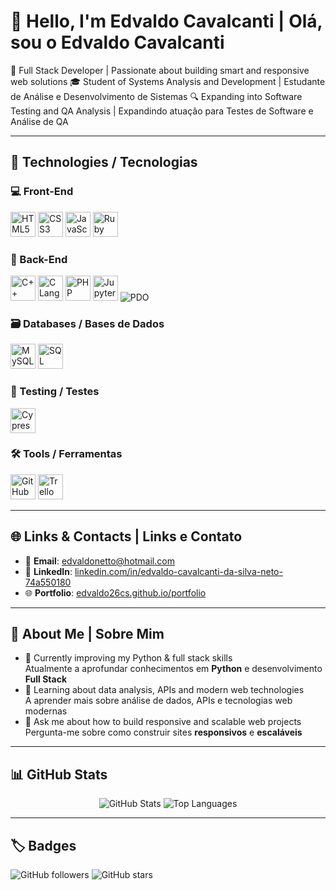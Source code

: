 # 👋 Hello, I'm Edvaldo Cavalcanti | Olá, sou o Edvaldo Cavalcanti
🚀 Full Stack Developer | Passionate about building smart and responsive web solutions
🎓 Student of Systems Analysis and Development | Estudante de Análise e Desenvolvimento de Sistemas
🔍 Expanding into Software Testing and QA Analysis | Expandindo atuação para Testes de Software e Análise de QA

---

## 📌 Technologies / Tecnologias

### 💻 Front-End
<p align="left">
  <img src="https://cdn.jsdelivr.net/gh/devicons/devicon/icons/html5/html5-original.svg" width="40" alt="HTML5"/>
  <img src="https://cdn.jsdelivr.net/gh/devicons/devicon/icons/css3/css3-original.svg" width="40" alt="CSS3"/>
  <img src="https://cdn.jsdelivr.net/gh/devicons/devicon/icons/javascript/javascript-original.svg" width="40" alt="JavaScript"/>
  <img src="https://cdn.jsdelivr.net/gh/devicons/devicon/icons/ruby/ruby-original.svg" width="40" alt="Ruby"/>

</p>

### 🧠 Back-End
<p align="left">
  <img src="https://cdn.jsdelivr.net/gh/devicons/devicon/icons/cplusplus/cplusplus-original.svg" width="40" alt="C++"/>
  <img src="https://cdn.jsdelivr.net/gh/devicons/devicon/icons/c/c-original.svg" width="40" alt="C Language"/>
  <img src="https://cdn.jsdelivr.net/gh/devicons/devicon/icons/php/php-original.svg" width="40" alt="PHP"/>
  <img src="https://cdn.jsdelivr.net/gh/devicons/devicon/icons/jupyter/jupyter-original.svg" width="40" alt="Jupyter"/>
  <img src="https://img.shields.io/badge/PDO-PHP%20Data%20Objects-blue?style=flat&logo=php&logoColor=white" alt="PDO"/>
</p>

### 🗃️ Databases / Bases de Dados
<p align="left">
  <img src="https://cdn.jsdelivr.net/gh/devicons/devicon/icons/mysql/mysql-original.svg" width="40" alt="MySQL"/>
  <img src="https://cdn.jsdelivr.net/gh/devicons/devicon/icons/microsoftsqlserver/microsoftsqlserver-original.svg" width="40" alt="SQL Server"/>
</p>

### 🧪 Testing / Testes
<p align="left">
  <img src="https://cdn.jsdelivr.net/gh/devicons/devicon/icons/cypressio/cypressio-original.svg" width="40" alt="Cypress"/>
</p>

### 🛠️ Tools / Ferramentas
<p align="left">
  <img src="https://cdn.jsdelivr.net/gh/devicons/devicon/icons/github/github-original.svg" width="40" alt="GitHub"/>
  <img src="https://cdn.jsdelivr.net/gh/devicons/devicon/icons/trello/trello-original.svg" width="40" alt="Trello"/>
</p>

---

## 🌐 Links & Contacts | Links e Contato

- 📧 **Email**: [edvaldonetto@hotmail.com](mailto:edvaldonetto@hotmail.com)
- 💼 **LinkedIn**: [linkedin.com/in/edvaldo-cavalcanti-da-silva-neto-74a550180](https://www.linkedin.com/in/edvaldo-cavalcanti-da-silva-neto-74a550180/)
- 🌐 **Portfolio**: [edvaldo26cs.github.io/portfolio](https://edvaldo26cs.github.io/portfolio/)

---

## 🎯 About Me | Sobre Mim

- 🔭 Currently improving my Python & full stack skills  
  Atualmente a aprofundar conhecimentos em **Python** e desenvolvimento **Full Stack**
- 🌱 Learning about data analysis, APIs and modern web technologies  
  A aprender mais sobre análise de dados, APIs e tecnologias web modernas
- 💬 Ask me about how to build responsive and scalable web projects  
  Pergunta-me sobre como construir sites **responsivos** e **escaláveis**

---

## 📊 GitHub Stats
<p align="center">
  <img src="https://github-readme-stats.vercel.app/api?username=edvaldo26cs&show_icons=true&theme=tokyonight&hide=prs" alt="GitHub Stats"/>
  <img src="https://github-readme-stats.vercel.app/api/top-langs/?username=edvaldo26cs&layout=compact&theme=tokyonight" alt="Top Languages"/>
</p>

---

## 🏷️ Badges

![GitHub followers](https://img.shields.io/github/followers/edvaldo26cs?label=Followers&style=social)
![GitHub stars](https://img.shields.io/github/stars/edvaldo26cs?style=social)


